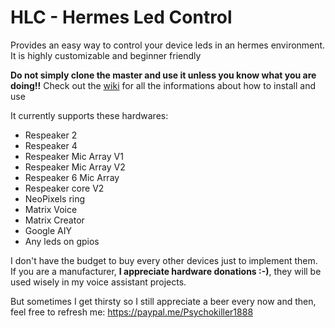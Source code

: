 # HLC - Hermes Led Control
Provides an easy way to control your device leds in an hermes environment. It is highly customizable and beginner friendly

**Do not simply clone the master and use it unless you know what you are doing!!** Check out the [wiki](https://github.com/project-alice-assistant/HermesLedControl/wiki) for all the informations about how to install and use

It currently supports these hardwares:
- Respeaker 2
- Respeaker 4
- Respeaker Mic Array V1
- Respeaker Mic Array V2
- Respeaker 6 Mic Array
- Respeaker core V2
- NeoPixels ring
- Matrix Voice
- Matrix Creator
- Google AIY
- Any leds on gpios

I don't have the budget to buy every other devices just to implement them. If you are a manufacturer, **I appreciate hardware donations :-)**, they will be used wisely in my voice assistant projects.

But sometimes I get thirsty so I still appreciate a beer every now and then, feel free to refresh me: https://paypal.me/Psychokiller1888
